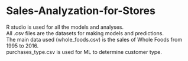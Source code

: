 # Sales-Analyzation-for-Stores <br>
R studio is used for all the models and analyses. <br>
All .csv files are the datasets for making models and predictions. <br>
The main data used (whole_foods.csv) is the sales of Whole Foods from 1995 to 2016. <br>
purchases_type.csv is used for ML to determine customer type. <br>

